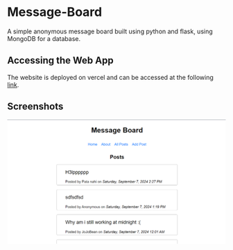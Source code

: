 # Message-Board

A simple anonymous message board built using python and flask, using MongoDB for a database.

## Accessing the Web App

The website is deployed on vercel and can be accessed at the following [link](https://message-board-ten-theta.vercel.app/).

## Screenshots

![](screenshots/Posts.png)
